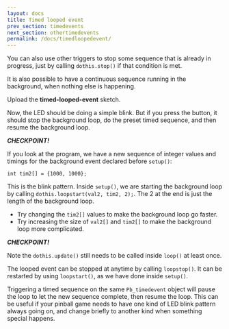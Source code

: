 ```yaml
---
layout: docs
title: Timed looped event
prev_section: timedevents
next_section: othertimedevents
permalink: /docs/timedloopedevent/
---
```


You can also use other triggers to stop some sequence that is already
in progress, just by calling ```dothis.stop()``` if that condition is
met. 

It is also possible to have a continuous sequence running in the
background, when nothing else is happening.

Upload the **timed-looped-event** sketch.

Now, the LED should be doing a simple blink. But if
you press the button, it should stop the background loop, do the
preset timed sequence, and then resume the background loop.

**_CHECKPOINT!_**

If you look at the program, we have a new sequence of integer values
and timings for the background event declared before ```setup()```:


```int val2[] = {1, 0};
int tim2[] = {1000, 1000};
```

This is the blink pattern. Inside ```setup()```, we are starting the
background loop by calling ```dothis.loopstart(val2, tim2, 2);```. The
2 at the end is just the length of the background loop.

- Try changing the ```tim2[]``` values to make the background loop go faster.
- Try increasing the size of ```val2[]``` and ```tim2[]``` to make the background loop more complicated.

**_CHECKPOINT!_**

Note the ```dothis.update()``` still needs to be called inside ```loop()``` at least once. 

The looped event can be stopped at anytime by calling ```loopstop()```. It can be restarted by using ```loopstart()```, as
we have done inside ```setup()```.

Triggering a timed sequence on the same ```Pb_timedevent``` object
will pause the loop to let the new sequence complete, then resume the
loop. This can be useful if your pinball game needs to have one kind of LED
blink pattern always going on, and change briefly to another kind when
something special happens.


